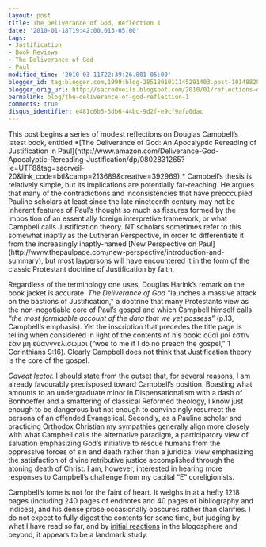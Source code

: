 ```yaml
---
layout: post
title: The Deliverance of God, Reflection 1
date: '2010-01-18T19:42:00.013-05:00'
tags:
- Justification
- Book Reviews
- The Deliverance of God
- Paul
modified_time: '2010-03-11T22:39:26.801-05:00'
blogger_id: tag:blogger.com,1999:blog-2851801011145291403.post-101488287081528080
blogger_orig_url: http://sacredveils.blogspot.com/2010/01/reflections-on-deliverance-of-god-part.html
permalink: blog/the-deliverance-of-god-reflection-1
comments: true
disqus_identifier: e481c6b5-3db6-44bc-9d2f-e9cf9afa0dac
---
```


<!--excerpt.start-->This post begins a series of modest reflections on Douglas Campbell’s latest book, entitled *[The Deliverance of God: An Apocalyptic Rereading of Justification in Paul](http://www.amazon.com/Deliverance-God-Apocalyptic-Rereading-Justification/dp/0802831265?ie=UTF8&tag=sacrveil-20&link_code=btl&camp=213689&creative=392969).* Campbell’s thesis is relatively simple, but its implications are potentially far-reaching.<!--excerpt.end--> He argues that many of the contradictions and inconsistencies that have preoccupied Pauline scholars at least since the late nineteenth century may not be inherent features of Paul’s thought so much as fissures formed by the imposition of an essentially foreign interpretive framework, or what Campbell calls Justification theory. NT scholars sometimes refer to this somewhat inaptly as the Lutheran Perspective, in order to differentiate it from the increasingly inaptly-named [New Perspective on Paul](http://www.thepaulpage.com/new-perspective/introduction-and-summary), but most laypersons will have encountered it in the form of the classic Protestant doctrine of Justification by faith.

Regardless of the terminology one uses, Douglas Harink’s remark on the book jacket is accurate. *The Deliverance of God* “launches a massive attack on the bastions of Justification,” a doctrine that many Protestants view as the non-negotiable core of Paul’s gospel and which Campbell himself calls *“the most formidable account of the data that we yet possess”* (p.13, Campbell’s emphasis). Yet the inscription that precedes the title page is telling when considered in light of the contents of his book: οὐαὶ μοί ἐστιν ἐὰν μὴ εὐανγγελίσωμαι (“woe to me if I do no preach the gospel,” 1 Corinthians 9:16). Clearly Campbell does not think that Justification theory is the core of the gospel.

*Caveat lector.* I should state from the outset that, for several reasons, I am already favourably predisposed toward Campbell’s position. Boasting what amounts to an undergraduate minor in Dispensationalism with a dash of Bonhoeffer and a smattering of classical Reformed theology, I know just enough to be dangerous but not enough to convincingly resurrect the persona of an offended Evangelical. Secondly, as a Pauline scholar and practicing Orthodox Christian my sympathies generally align more closely with what Campbell calls the alternative paradigm, a participatory view of salvation emphasizing God’s initiative to rescue humans from the oppressive forces of sin and death rather than a juridical view emphasizing the satisfaction of divine retributive justice accomplished through the atoning death of Christ. I am, however, interested in hearing more responses to Campbell’s challenge from my capital “E” coreligionists.

Campbell’s tome is not for the faint of heart. It weighs in at a hefty 1218 pages (including 240 pages of endnotes and 40 pages of bibliography and indices), and his dense prose occasionally obscures rather than clarifies. I do not expect to fully digest the contents for some time, but judging by what I have read so far, and by [initial reactions](http://www.andyrowell.net/andy_rowell/2009/11/reviews-of-douglas-campbells-the-deliverance-of-god-an-apocalyptic-rereading-of-justification-in-pau.html) in the blogosphere and beyond, it appears to be a landmark study.